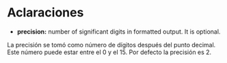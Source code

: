 # Aclaraciones

- **precision:** number of significant digits in formatted output. It is optional.

La precisión se tomó como número de dígitos después del punto decimal. Este número puede estar entre el 0 y el 15. Por defecto la precisión es 2.
